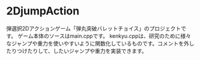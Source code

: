 # 2DjumpAction

弾選択2Dアクションゲーム「弾丸突破バレットチョイス」のプロジェクトです。
ゲーム本体のソースはmain.cppです。
kenkyu.cppは、研究のために様々なジャンプや重力を使いやすいように関数化しているものです。コメントを外したりつけたりして、したいジャンプや重力を実装できます。

